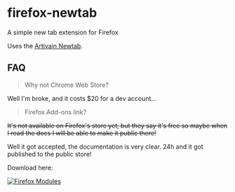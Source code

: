 # firefox-newtab
A simple new tab extension for Firefox

Uses the [Artivain Newtab](https://github.com/Artivain/newtab). 

## FAQ

> Why not Chrome Web Store?

Well I'm broke, and it costs $20 for a dev account... 

> Firefox Add-ons link?

~~It's not available on Firefox's store yet, but they say it's free so maybe when I read the docs I will be able to make it public there!~~

Well it got accepted, the documentation is very clear. 24h and it got published to the public store!

Download here:

[![Firefox Modules](https://addons.mozilla.org/static-frontend/c6276b7c0dc392e3ce8668f12e68b83c.svg)](https://addons.mozilla.org/en-CA/firefox/addon/artivain-newtab/)
